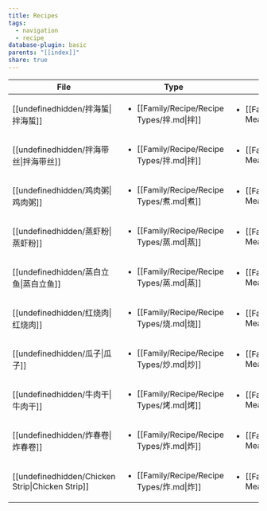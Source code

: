 ```yaml
---
title: Recipes
tags:
  - navigation
  - recipe
database-plugin: basic
parents: "[[index]]"
share: true
---
```

| File                                                      | Type                                                      | Meal                                                                      |
| --------------------------------------------------------- | --------------------------------------------------------- | ------------------------------------------------------------------------- |
| [[undefinedhidden/拌海蜇\|拌海蜇]]                     | <ul><li>[[Family/Recipe/Recipe Types/拌.md\|拌]]</li></ul> | <ul><li>[[Family/Recipe/Recipe Meals/Appetizer.md\|Appetizer]]</li></ul> |
| [[undefinedhidden/拌海带丝\|拌海带丝]]                   | <ul><li>[[Family/Recipe/Recipe Types/拌.md\|拌]]</li></ul> | <ul><li>[[Family/Recipe/Recipe Meals/Appetizer.md\|Appetizer]]</li></ul> |
| [[undefinedhidden/鸡肉粥\|鸡肉粥]]                     | <ul><li>[[Family/Recipe/Recipe Types/煮.md\|煮]]</li></ul> | <ul><li>[[Family/Recipe/Recipe Meals/Dinner.md\|Dinner]]</li></ul>       |
| [[undefinedhidden/蒸虾粉\|蒸虾粉]]                     | <ul><li>[[Family/Recipe/Recipe Types/蒸.md\|蒸]]</li></ul> | <ul><li>[[Family/Recipe/Recipe Meals/Dinner.md\|Dinner]]</li></ul>       |
| [[undefinedhidden/蒸白立鱼\|蒸白立鱼]]                   | <ul><li>[[Family/Recipe/Recipe Types/蒸.md\|蒸]]</li></ul> | <ul><li>[[Family/Recipe/Recipe Meals/Dinner.md\|Dinner]]</li></ul>       |
| [[undefinedhidden/红烧肉\|红烧肉]]                     | <ul><li>[[Family/Recipe/Recipe Types/烧.md\|烧]]</li></ul> | <ul><li>[[Family/Recipe/Recipe Meals/Dinner.md\|Dinner]]</li></ul>       |
| [[undefinedhidden/瓜子\|瓜子]]                       | <ul><li>[[Family/Recipe/Recipe Types/炒.md\|炒]]</li></ul> | <ul><li>[[Family/Recipe/Recipe Meals/Snack.md\|Snack]]</li></ul>         |
| [[undefinedhidden/牛肉干\|牛肉干]]                     | <ul><li>[[Family/Recipe/Recipe Types/烤.md\|烤]]</li></ul> | <ul><li>[[Family/Recipe/Recipe Meals/Snack.md\|Snack]]</li></ul>         |
| [[undefinedhidden/炸春卷\|炸春卷]]                     | <ul><li>[[Family/Recipe/Recipe Types/炸.md\|炸]]</li></ul> | <ul><li>[[Family/Recipe/Recipe Meals/Snack.md\|Snack]]</li></ul>         |
| [[undefinedhidden/Chicken Strip\|Chicken Strip]] | <ul><li>[[Family/Recipe/Recipe Types/炸.md\|炸]]</li></ul> | <ul><li>[[Family/Recipe/Recipe Meals/Snack.md\|Snack]]</li></ul>         |

